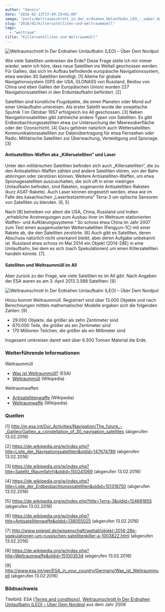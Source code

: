 ```yaml
---
author: "Xennis"
date: "2016-02-13T17:49:25+01:00"
image: "posts/Weltraumschrott_in_der_erdnahen_Umlaufbahn_LEO_-_ueber_dem_Nordpol.jpg"
slug: "2016/02/killersatelliten-und-weltraummuell"
tags:
  - "weltraum"
title: "Killersatelliten und Weltraummüll"
---
```


![Weltraumschrott In Der Erdnahen Umlaufbahn (LEO) – Über Dem Nordpol](/wissenssammler/images/posts/Weltraumschrott_in_der_erdnahen_Umlaufbahn_LEO_-_ueber_dem_Nordpol.jpg)

Wie viele Satelliten umkreisen die Erde? Diese Frage stelle ich mir immer wieder, wenn ich höre, dass neue Satelliten ins Weltall geschossen werden. Für Galileo, das sich im Aufbau befindende europäische Navigationssystem, etwa werden 30 Satelliten benötigt. [1] Alleine für globale Navigationssystem (GPS der USA, GLONASS von Russland, Beidou von China und eben Galileo der Europäischen Union) wurden 227 Navigationssatelliten in den Erdumlaufbahn befördert. [2]

Satelliten sind künstliche Flugobjekte, die einen Planeten oder Mond auf einer Umlaufbahn umkreisen. Als erster Satellit wurde der sowjetische Sputnik 1 im Oktober 1957 erfolgreich ins All geschossen. [3] Neben Navigationssatelliten gibt zahlreiche andere Typen von Satelliten. Es gibt Erdbeobachtungssatelliten etwa zur Untersuchung der Meeresoberfläche oder der Ozonschicht. [4] Dazu gehören natürlich auch Wettersatelliten. Kommunikationssatelliten zur Datenübertragung für etwa Fernsehen oder Radio. Militärische Satelliten zur Überwachung, Verteidigung und Spionage. [3]

#### Antisatelliten-Waffen aka „Killersatelliten“ und Laser

Unter den militärischen Satelliten befinden sich auch „Killersatelliten“, die zu den Antisatelliten-Waffen zählen und andere Satelliten stören, von der Bahn abbringen oder zerstören können. Weitere Antisatelliten-Waffen, um etwa Spionagesatelliten auszuschalten, die sich oft in einer niedrigen Umlaufbahn befinden, sind Raketen, sogenannte Antisatelliten-Raketen (kurz ASAT-Rakete). Auch Laser können eingesetzt werden, etwa wie im Falle des kasachischen „Lasertestzentrums“ Terra-3 um optische Sensoren von Satelliten zu blenden. [6, 5]

Nach [8] betreiben vor allem die USA, China, Russland und Indien „erhebliche Anstrengungen zum Ausbau ihrer im Weltraum stationierten Waffen- und Aufklärungssysteme.“ So schoss etwa China im Jahr 2007 zum Test einen ausgemusterten Wettersatelliten (Fengyun-1C)  mit einer Rakete ab, die den Satelliten zerstörte. [6] Auch gibt es Satelliten, deren Abschuss natürlich nicht unerkannt bleibt, aber deren Aufgabe unbekannt ist. Russland etwa schoss im Mai 2014 ein Objekt (2014-28E) in eine Umlaufbahn, bei dem es sich (nach Spekulationen) um einen Killersatelliten handeln könnte. [7].

#### Satelliten und Weltraummüll im All

Aber zurück zu der Frage, wie viele Satelliten es im All gibt. Nach Angaben der ESA waren es am 3. April 2013 3.588 Satelliten: [9]

![Weltraumschrott In Der Erdnahen Umlaufbahn (LEO) – Über Dem Nordpol](/wissenssammler/images/posts/Weltraumschrott_in_der_erdnahen_Umlaufbahn_LEO_-_ueber_dem_Nordpol.jpg)

Hinzu kommt Weltraummüll. Registriert sind über 13.000 Objekte und nach Berechnungen mittels mathematischer Modelle ergaben sich die folgenden Zahlen: [9]

* 29.000 Objekte, die größer als zehn Zentimeter sind
* 670.000 Teile, die größer als ein Zentimeter sind
* 170 Millionen Teilchen, die größer als ein Millimeter sind

Insgesamt umkreisen damit weit über 6.300 Tonnen Material die Erde.

### Weiterführende Informationen

Weltraummüll

* [Was ist Weltraummüll?](http://www.esa.int/ger/ESA_in_your_country/Germany/Was_ist_Weltraummuell) (ESA)
* [Weltraummüll](https://de.wikipedia.org/wiki/Weltraumm%C3%BCll) (Wikipedia)

Weltraumwaffen

* [Antisatellitenwaffe](https://de.wikipedia.org/wiki/Antisatellitenwaffe) (Wikipedia)
* [Weltraumwaffe](https://de.wikipedia.org/wiki/Weltraumwaffe) (Wikipedia)

### Quellen

[1] http://m.esa.int/Our_Activities/Navigation/The_future_-_Galileo/Galileo_a_constellation_of_30_navigation_satellites (abgerufen 13.02.2016)

[2] https://de.wikipedia.org/w/index.php?title=Liste_der_Navigationssatelliten&oldid=147674789 (abgerufen 13.02.2016)

[3] https://de.wikipedia.org/w/index.php?title=Satellit_(Raumfahrt)&oldid=150241069 (abgerufen 13.02.2016)

[4] https://de.wikipedia.org/w/index.php?title=Liste_der_Erdbeobachtungssatelliten&oldid=151318750 (abgerufen 13.02.2016)

[5] https://de.wikipedia.org/w/index.php?title=Terra-3&oldid=124681855 (abgerufen 13.02.2016)

[6] https://de.wikipedia.org/w/index.php?title=Antisatellitenwaffe&oldid=138055025 (abgerufen 13.02.2016)

[7] http://www.spiegel.de/wissenschaft/weltall/objekt-2014-28e-spekulationen-um-russischen-satellitenkiller-a-1003822.html (abgerufen 13.02.2016)

[8] https://de.wikipedia.org/w/index.php?title=Weltraumwaffe&oldid=151003534 (abgerufen 13.02.2016)

[9] http://www.esa.int/ger/ESA_in_your_country/Germany/Was_ist_Weltraummuell (abgerufen 13.02.2016)

### Bildnachweis

Titelbild: ESA [[Terms and conditions](http://www.esa.int/spaceinimages/ESA_Multimedia/Copyright_Notice_Images)],  [Weltraumschrott In Der Erdnahen Umlaufbahn (LEO) – Über Dem Nordpol](http://www.esa.int/spaceinimages/Images/2008/03/Weltraumschrott_in_der_erdnahen_Umlaufbahn_LEO_-_ueber_dem_Nordpol) aus dem Jahr 2008